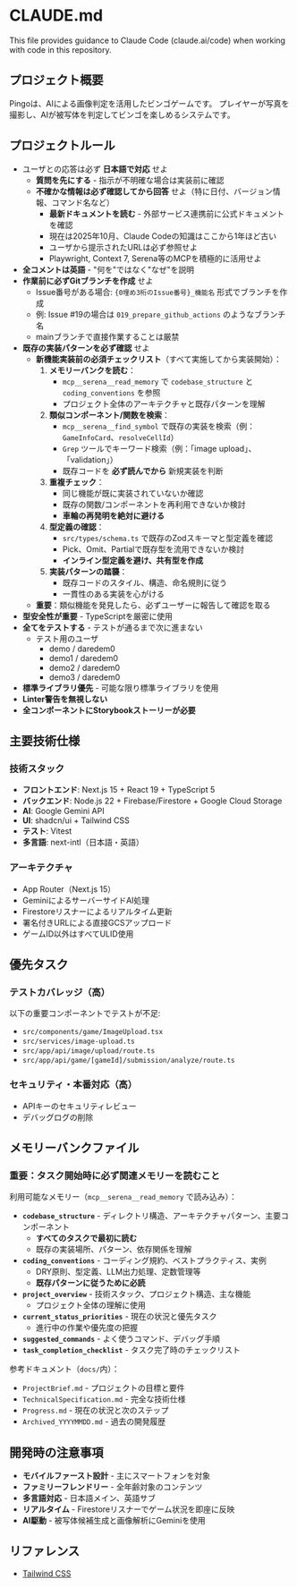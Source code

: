 # CLAUDE.md

This file provides guidance to Claude Code (claude.ai/code) when working with code in this repository.

## プロジェクト概要

Pingoは、AIによる画像判定を活用したビンゴゲームです。
プレイヤーが写真を撮影し、AIが被写体を判定してビンゴを楽しめるシステムです。

## プロジェクトルール

- ユーザとの応答は必ず **日本語で対応** せよ
  - **質問を先にする** - 指示が不明確な場合は実装前に確認
  - **不確かな情報は必ず確認してから回答** せよ（特に日付、バージョン情報、コマンド名など）
    - **最新ドキュメントを読む** - 外部サービス連携前に公式ドキュメントを確認
    - 現在は2025年10月、Claude Codeの知識はここから1年ほど古い
    - ユーザから提示されたURLは必ず参照せよ
    - Playwright, Context 7, Serena等のMCPを積極的に活用せよ
- **全コメントは英語** - "何を"ではなく"なぜ"を説明
- **作業前に必ずGitブランチを作成** せよ
  - Issue番号がある場合: `{0埋め3桁のIssue番号}_機能名` 形式でブランチを作成
  - 例: Issue #19の場合は `019_prepare_github_actions` のようなブランチ名
  - mainブランチで直接作業することは厳禁
- **既存の実装パターンを必ず確認** せよ
  - **新機能実装前の必須チェックリスト**（すべて実施してから実装開始）：
    1. **メモリーバンクを読む**：
       - `mcp__serena__read_memory` で `codebase_structure` と `coding_conventions` を参照
       - プロジェクト全体のアーキテクチャと既存パターンを理解
    2. **類似コンポーネント/関数を検索**：
       - `mcp__serena__find_symbol` で既存の実装を検索（例：`GameInfoCard`、`resolveCellId`）
       - `Grep` ツールでキーワード検索（例：「image upload」、「validation」）
       - 既存コードを **必ず読んでから** 新規実装を判断
    3. **重複チェック**：
       - 同じ機能が既に実装されていないか確認
       - 既存の関数/コンポーネントを再利用できないか検討
       - **車輪の再発明を絶対に避ける**
    4. **型定義の確認**：
       - `src/types/schema.ts` で既存のZodスキーマと型定義を確認
       - Pick、Omit、Partialで既存型を流用できないか検討
       - **インライン型定義を避け、共有型を作成**
    5. **実装パターンの踏襲**：
       - 既存コードのスタイル、構造、命名規則に従う
       - 一貫性のある実装を心がける
  - **重要**：類似機能を発見したら、必ずユーザーに報告して確認を取る
- **型安全性が重要** - TypeScriptを厳密に使用
- **全てをテストする** - テストが通るまで次に進まない
  - テスト用のユーザ
    - demo / daredem0
    - demo1 / daredem0
    - demo2 / daredem0
    - demo3 / daredem0
- **標準ライブラリ優先** - 可能な限り標準ライブラリを使用
- **Linter警告を無視しない**
- **全コンポーネントにStorybookストーリーが必要**

## 主要技術仕様

### 技術スタック

- **フロントエンド**: Next.js 15 + React 19 + TypeScript 5
- **バックエンド**: Node.js 22 + Firebase/Firestore + Google Cloud Storage  
- **AI**: Google Gemini API
- **UI**: shadcn/ui + Tailwind CSS
- **テスト**: Vitest
- **多言語**: next-intl（日本語・英語）

### アーキテクチャ

- App Router（Next.js 15）
- GeminiによるサーバーサイドAI処理
- Firestoreリスナーによるリアルタイム更新
- 署名付きURLによる直接GCSアップロード
- ゲームID以外はすべてULID使用

## 優先タスク

### テストカバレッジ（高）

以下の重要コンポーネントでテストが不足:

- `src/components/game/ImageUpload.tsx`
- `src/services/image-upload.ts`
- `src/app/api/image/upload/route.ts`
- `src/app/api/game/[gameId]/submission/analyze/route.ts`

### セキュリティ・本番対応（高）

- APIキーのセキュリティレビュー
- デバッグログの削除

## メモリーバンクファイル

### 重要：タスク開始時に必ず関連メモリーを読むこと

利用可能なメモリー（`mcp__serena__read_memory` で読み込み）：

- **`codebase_structure`** - ディレクトリ構造、アーキテクチャパターン、主要コンポーネント
  - **すべてのタスクで最初に読む**
  - 既存の実装場所、パターン、依存関係を理解
- **`coding_conventions`** - コーディング規約、ベストプラクティス、実例
  - DRY原則、型定義、LLM出力処理、定数管理等
  - **既存パターンに従うために必読**
- **`project_overview`** - 技術スタック、プロジェクト構造、主な機能
  - プロジェクト全体の理解に使用
- **`current_status_priorities`** - 現在の状況と優先タスク
  - 進行中の作業や優先度の把握
- **`suggested_commands`** - よく使うコマンド、デバッグ手順
- **`task_completion_checklist`** - タスク完了時のチェックリスト

参考ドキュメント（`docs/`内）：

- `ProjectBrief.md` - プロジェクトの目標と要件
- `TechnicalSpecification.md` - 完全な技術仕様
- `Progress.md` - 現在の状況と次のステップ
- `Archived_YYYYMMDD.md` - 過去の開発履歴

## 開発時の注意事項

- **モバイルファースト設計** - 主にスマートフォンを対象
- **ファミリーフレンドリー** - 全年齢対象のコンテンツ
- **多言語対応** - 日本語メイン、英語サブ
- **リアルタイム** - Firestoreリスナーでゲーム状況を即座に反映
- **AI駆動** - 被写体候補生成と画像解析にGeminiを使用

## リファレンス

- [Tailwind CSS](https://tailwindcss.com/docs/installation/using-vite)
